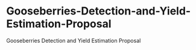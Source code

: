 # Gooseberries-Detection-and-Yield-Estimation-Proposal
Gooseberries Detection and Yield Estimation Proposal
